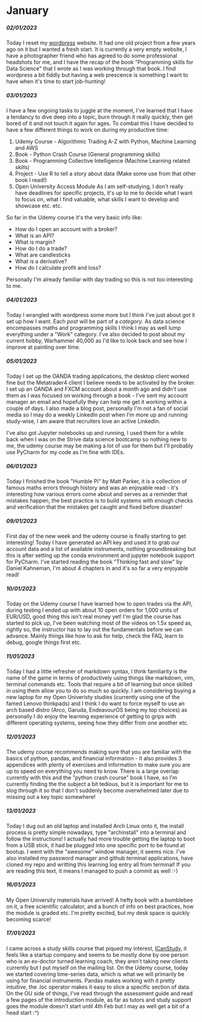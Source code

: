 # January
##### 02/01/2023
Today I reset my [wordpress](johnsonellis.xyz) website. It had one old project from a few years ago on it but I wanted a fresh start.
It is currently a very empty website, I have a photographer friend who has agreed to do some professional headshots for me, and I have the recap of the book "Programming skills for Data Science" that I wrote as I was working through that book.
I find wordpress a bit fiddly but having a web prescence is something I want to have when it's time to start job-hunting!

##### 03/01/2023

I have a few ongoing tasks to juggle at the moment, I've learned that I have a tendancy to dive deep into a topic, burn through it really quickly, then get bored of it and not touch it again for ages. To combat this I have decided to have a few different things to work on during my productive time:
1) Udemy Course - Algorithmic Trading A-Z with Python, Machine Learning and AWS
2) Book - Python Crash Course (General programming skills)
3) Book - Programming Collective Intelligence (Machine Learning related skills)
4) Project - Use R to tell a story about data (Make some use from that other book I read!)
5) Open University Access Module
As I am self-studying, I don't really have deadlines for specific projects, it's up to me to decide what I want to focus on, what I find valuable, what skills I want to develop and showcase etc. etc.

So far in the Udemy course it's the very basic info like:
- How do I open an account with a broker?
- What is an API?
- What is margin?
- How do I do a trade?
- What are candlesticks
- What is a derivative?
- How do I calculate profit and loss?

Personally I'm already familiar with day trading so this is not too interesting to me.

##### 04/01/2023
Today I wrangled with wordpress some more but I think I've just about got it set up how I want.
Each _post_ will be part of a _category_. As data science encompasses maths and programming skills I think I may as well lump everything under a "Work" category.
I've also decided to post about my current hobby, Warhammer 40,000 as I'd like to look back and see how I improve at painting over time.

##### 05/01/2023
Today I set up the OANDA trading applications, the desktop client worked fine but the Metatrader4 client I believe needs to be activated by the broker. I set up an OANDA and FXCM account about a month ago and didn't use them as I was focused on working through a book - I've sent my account manager an email and hopefully they can help me get it working within a couple of days.
I also made a blog post, personally I'm not a fan of social media so I may do a weekly LinkedIn post when I'm more up and running study-wise, I am aware that recruiters love an active LinkedIn.

I've also got Jupyter notebooks up and running, I used them for a while back when I was on the Strive data science bootcamp so nothing new to me, the udemy course may be making a lot of use for them but I'll probably use PyCharm for my code as I'm fine with IDEs.

##### 06/01/2023
Today I finished the book "Humble Pi" by Matt Parker, it is a collection of famous maths errors through history and was an enjoyable read - it's interesting how various errors come about and serves as a reminder that mistakes happen, the best practice is to build systems with enough checks and verification that the mistakes get caught and fixed before disaster!

##### 09/01/2023
First day of the new week and the udemy course is finally starting to get interesting!
Today I have generated an API key and used it to grab our account data and a list of available instruments, nothing groundbreaking but this is after setting up the conda environment and jupyter notebook support for PyCharm.
I've started reading the book "Thinking fast and slow" by Daniel Kahneman, I'm about 4 chapters in and it's so far a very enjoyable read!

##### 10/01/2023
Today on the Udemy course I have learned how to open trades via the API, during testing I ended up with about 10 open orders for 1,000 units of EUR/USD, good thing this isn't real money yet! I'm glad the course has started to pick up, I've been watching most of the videos on 1.5x speed as, rightly so, the instructor has to lay out the fundamentals before we can advance. Mainly things like how to ask for help, check the FAQ, learn to debug, google things first etc.

##### 11/01/2023
Today I had a little refresher of markdown syntax, I think familiarity is the name of the game in terms of productively using things like markdown, vim, terminal commands etc. Tools that require a bit of learning but once skilled in using them allow you to do so much so quickly. I am considering buying a new laptop for my Open Univeristy studies (currently using one of the famed Lenovo thinkpads) and I think I do want to force myself to use an arch based distro (Arco, Garuda, EndeavourOS being my top choices) as personally I do enjoy the learning experience of getting to grips with different operating systems, seeing how they differ from one another etc. 

##### 12/01/2023
The udemy course recommends making sure that you are familiar with the basics of python, pandas, and financial information - it also provides 3 appendices with plenty of exercises and information to make sure you are up to speed on everything you need to know. There is a large overlap currently with this and the "python crash course" book I have, so I'm currently finding the the subject a bit tedious, but it is important for me to slog through it so that I don't suddenly become overwhelmed later due to missing out a key topic somewhere!

##### 13/01/2023
Today I dug out an old laptop and installed Arch Linux onto it, the install process is pretty simple nowadays, type "archinstall" into a terminal and follow the instructions! I actually had more trouble getting the laptop to boot from a USB stick, it had be plugged into one specific port to be found at bootup.
I went with the "awesome" window manager, it seems nice. I've also installed my password manager and github terminal applications, have cloned my repo and writting this learning log entry all from terminal! If you are reading this text, it means I managed to push a commit as well :-)

##### 16/01/2023
My Open University materials have arrived! A hefty book with a bumblebee on it, a free scientific calculator, and a bunch of info on best practices, how the module is graded etc.
I'm pretty excited, but my desk space is quickly becoming scarce!

##### 17/01/2023
I came across a study skills course that piqued my interest, [ICanStudy](icanstudy.com), it feels like a startup company and seems to be mostly done by one person who is an ex-doctor turned learning coach, they aren't taking new clients currently but I put myself on the mailing list.
On the Udemy course, today we started covering time-series data, which is what we will primarily be using for financial instruments. Pandas makes working with it pretty intuitive, the .loc operator makes it easy to slice a specific section of data.
On the OU side of things, I've read through the assessment guide and read a few pages of the introduction module, as far as tutors and study support goes the module doesn't start until 4th Feb but I may as well get a bit of a head start :^)











